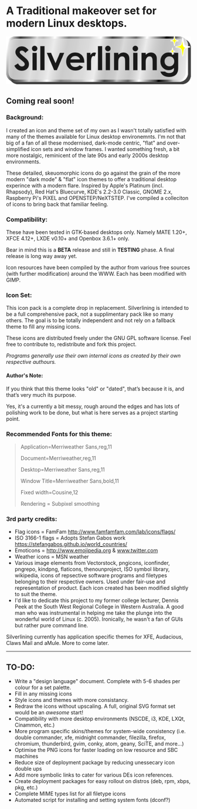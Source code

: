 # A Traditional makeover set for modern Linux desktops.

![](https://github.com/K0ntrast/silverlining-theme/raw/main/silverlining_title.png)

## Coming real soon!

### Background:

I created an icon and theme set of my own as I wasn't totally satisfied with many of the themes available for Linux desktop environemnts. I'm not that big of a fan of all these modernised, dark-mode centric, "flat" and over-simplified icon sets and window frames. I wanted something fresh, a bit more nostalgic, reminicent of the late 90s and early 2000s desktop environments.

These detailed, skeuomorphic icons do go against the grain of the more modern "dark mode" & "flat" icon themes to offer a traditional desktop experince with a modern flare. Inspired by Apple's Platinum (incl. Rhapsody), Red Hat's Bluecurve, KDE's 2.2-3.0 Classic, GNOME 2.x, Raspberry Pi's PiXEL and OPENSTEP/NeXTSTEP. I've compiled a colleciton of icons to bring back that familiar feeling.

### Compatibility:
These have been tested in GTK-based desktops only. Namely MATE 1.20+, XFCE 4.12+, LXDE v0.10+ and Openbox 3.6.1+ only.

Bear in mind this is a **BETA** release and still in **TESTING** phase. A final release is long way away yet.

Icon resources have been compiled by the author from various free sources (with further modification) around the WWW. Each has been modified with GIMP.

### Icon Set:
This icon pack is a complete drop in replacement. Silverlining is intended to be a full comprehensive pack, not a supplimentary pack like so many others. The goal is to be totally independent and not rely on a fallback theme to fill any missing icons.

These icons are distributed freely under the GNU GPL software license. Feel free to contribute to, redistribute and fork this project.

*Programs generally use their own internal icons as created by their own respective authours.*

#### Author's Note:
If you think that this theme looks "old" or "dated", that’s because it is, and that’s very much its purpose.

Yes, it's a currently a bit messy, rough around the edges and has lots of polishing work to be done, but what is here serves as a project starting point.

### Recommended Fonts for this theme:
> >
> Application=Merriweather Sans,reg,11
> 
> Document=Merriweather,reg,11
>
> Desktop=Merriweather Sans,reg,11
> 
> Window Title=Merriweather Sans,bold,11
> 
> Fixed width=Cousine,12
> 
> Rendering = Subpixel smoothing
> >

### 3rd party credits:
+ Flag icons = FamFam	http://www.famfamfam.com/lab/icons/flags/
+ ISO 3166-1 flags = Adopts Stefan Gabos work https://stefangabos.github.io/world_countries/
+ Emoticons = http://www.emojipedia.org & www.twitter.com
+ Weather icons = MSN weather
+ Various image elements from Vectorstock, pngicons, iconfinder, pngrepo, kindpng, flaticons, thenounproject, ISO symbol library, wikipedia, icons of repsective software programs and filetypes belonging to their respective owners. Used under fair-use and representation of product. Each icon created has been modified slightly to suit the theme.
+ I'd like to dedicate this project to my former college lecturer, Dennis Peek at the South West Regional College in Western Australia. A good man who was instrumental in helping me take the plunge into the wonderful world of Linux (c. 2005). Ironically, he wasn't a fan of GUIs but rather pure command line.

Silverlining currently has application specific themes for XFE, Audacious, Claws Mail and aMule. More to come later.

---

## TO-DO:
* Write a "design language" document. Complete with 5-6 shades per colour for a set palette.
* Fill in any missing icons
* Style icons and themes with more consistancy.
* Redraw the icons without upscaling. A full, original SVG format set would be an *awesome* start!
* Compatibility with more desktop environments (NSCDE, i3, KDE, LXQt, Cinammon, etc.)
* More program specific skins/themes for system-wide consistency (i.e. double commander, xfe, midnight commander, filezilla, firefox, chromium, thunderbird, gvim, conky, atom, geany, SciTE, and more...)
* Optimise the PNG icons for faster loading on low resource and SBC machines
* Reduce size of deployment package by reducing unessecary icon double ups
* Add more symbolic links to cater for various DEs icon references.
* Create deployment packages for easy rollout on distros (deb, rpm, xbps, pkg, etc.)
* Complete MIME types list for all filetype icons
* Automated script for installing and setting system fonts (dconf?)
